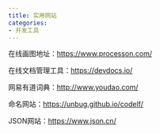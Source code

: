 ```yaml
---
title: 实用网站
categories: 
- 开发工具
---
```


在线画图地址：https://www.processon.com/

在线文档管理工具：https://devdocs.io/

网易有道词典：http://www.youdao.com/

命名网站：https://unbug.github.io/codelf/

JSON网站：https://www.json.cn/
